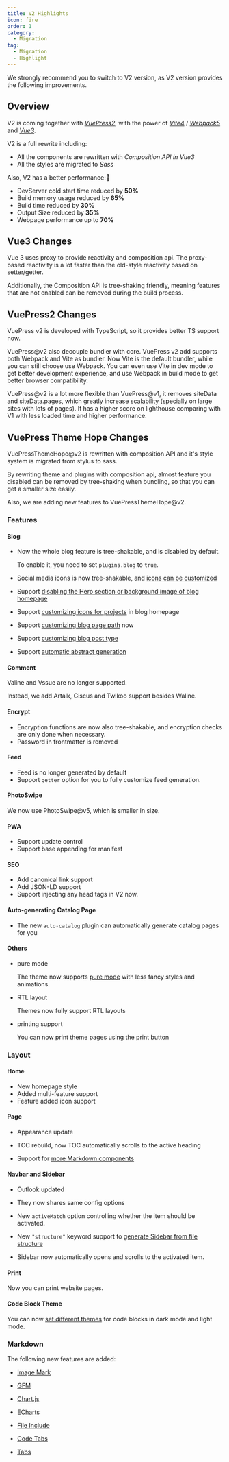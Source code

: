 ```yaml
---
title: V2 Highlights
icon: fire
order: 1
category:
  - Migration
tag:
  - Migration
  - Highlight
---
```


We strongly recommend you to switch to V2 version, as V2 version provides the following improvements.

<!-- more -->

## Overview

V2 is coming together with [_VuePress2_](https://vuejs.press), with the power of [_Vite4_](https://vitejs.dev) / [_Webpack5_](https://webpack.js.org) and [_Vue3_](https://vuejs.org).

V2 is a full rewrite including:

- All the components are rewritten with _Composition API in Vue3_
- All the styles are migrated to _Sass_

Also, V2 has a better performance:🚀

- DevServer cold start time reduced by **50%**
- Build memory usage reduced by **65%**
- Build time reduced by **30%**
- Output Size reduced by **35%**
- Webpage performance up to **70%**

## Vue3 Changes

Vue 3 uses proxy to provide reactivity and composition api. The proxy-based reactivity is a lot faster than the old-style reactivity based on setter/getter.

Additionally, the Composition API is tree-shaking friendly, meaning features that are not enabled can be removed during the build process.

## VuePress2 Changes

VuePress v2 is developed with TypeScript, so it provides better TS support now.

VuePress@v2 also decouple bundler with core. VuePress v2 add supports both Webpack and Vite as bundler. Now Vite is the default bundler, while you can still choose use Webpack. You can even use Vite in dev mode to get better development experience, and use Webpack in build mode to get better browser compatibility.

VuePress@v2 is a lot more flexible than VuePress@v1, it removes siteData and siteData.pages, which greatly increase scalability (specially on large sites with lots of pages). It has a higher score on lighthouse comparing with V1 with less loaded time and higher performance.

## VuePress Theme Hope Changes

VuePressThemeHope@v2 is rewritten with composition API and it's style system is migrated from stylus to sass.

By rewriting theme and plugins with composition api, almost feature you disabled can be removed by tree-shaking when bundling, so that you can get a smaller size easily.

Also, we are adding new features to VuePressThemeHope@v2.

### Features

#### Blog

- Now the whole blog feature is tree-shakable, and is disabled by default.

  To enable it, you need to set `plugins.blog` to `true`.

- Social media icons is now tree-shakable, and [icons can be customized](../guide/blog/blogger.md)

- Support [disabling the Hero section or background image of blog homepage](../guide/blog/home.md)

- Support [customizing icons for projects](../guide/blog/home.md) in blog homepage

- Support [customizing blog page path](../guide/blog/path.md) now

- Support [customizing blog post type](../guide/blog/article.md#other-types-of-articles)

- Support [automatic abstract generation](../guide/blog/article.md#automatically-generate-excerpt)

#### Comment

Valine and Vssue are no longer supported.

Instead, we add Artalk, Giscus and Twikoo support besides Waline.

#### Encrypt

- Encryption functions are now also tree-shakable, and encryption checks are only done when necessary.
- Password in frontmatter is removed

#### Feed

- Feed is no longer generated by default
- Support `getter` option for you to fully customize feed generation.

#### PhotoSwipe

We now use PhotoSwipe@v5, which is smaller in size.

#### PWA

- Support update control
- Support base appending for manifest

#### SEO

- Add canonical link support
- Add JSON-LD support
- Support injecting any head tags in V2 now.

#### Auto-generating Catalog Page

- The new `auto-catalog` plugin can automatically generate catalog pages for you

#### Others

- pure mode

  The theme now supports [pure mode](../guide/interface/pure.md) with less fancy styles and animations.

- RTL layout

  Themes now fully support RTL layouts

- printing support

  You can now print theme pages using the print button

### Layout

#### Home

- New homepage style
- Added multi-feature support
- Feature added icon support

#### Page

- Appearance update

- TOC rebuild, now TOC automatically scrolls to the active heading

- Support for [more Markdown components](../guide/component/built-in.md)

#### Navbar and Sidebar

- Outlook updated

- They now shares same config options

- New `activeMatch` option controlling whether the item should be activated.

- New `"structure"` keyword support to [generate Sidebar from file structure](../guide/layout/sidebar.md#auto-sidebar)

- Sidebar now automatically opens and scrolls to the activated item.

#### Print

Now you can print website pages.

#### Code Block Theme

You can now [set different themes](../guide/interface/code-theme.md) for code blocks in dark mode and light mode.

### Markdown

The following new features are added:

- [Image Mark](../guide/markdown/image.md#image-mark)

- [GFM](../guide/markdown/others.md#gfm)

- [Chart.js](../guide/markdown/chartjs.md)

- [ECharts](../guide/markdown/echarts.md)

- [File Include](../guide/markdown/include.md)

- [Code Tabs](../guide/markdown/code-tabs.md)

- [Tabs](../guide/markdown/tabs.md)
